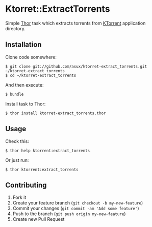 # Ktorret::ExtractTorrents

Simple [Thor](http://whatisthor.com/) task which extracts torrents from [KTorrent](http://ktorrent.org) application directory.

## Installation

Clone code somewhere:

    $ git clone git://github.com/asux/ktorret-extract_torrents.git ~/ktorret-extract_torrents
    $ cd ~/ktorret-extract_torrents

And then execute:

    $ bundle

Install task to Thor:

    $ thor install ktorret-extract_torrents.thor

## Usage

Check this:

    $ thor help ktorrent:extract_torrents

Or just run:

    $ thor ktorrent:extract_torrents

## Contributing

1. Fork it
2. Create your feature branch (`git checkout -b my-new-feature`)
3. Commit your changes (`git commit -am 'Add some feature'`)
4. Push to the branch (`git push origin my-new-feature`)
5. Create new Pull Request
